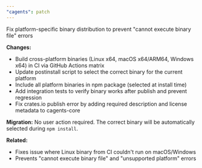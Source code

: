 ```yaml
---
"cagents": patch
---
```


Fix platform-specific binary distribution to prevent "cannot execute binary file" errors

**Changes:**
- Build cross-platform binaries (Linux x64, macOS x64/ARM64, Windows x64) in CI via GitHub Actions matrix
- Update postinstall script to select the correct binary for the current platform
- Include all platform binaries in npm package (selected at install time)
- Add integration tests to verify binary works after publish and prevent regression
- Fix crates.io publish error by adding required description and license metadata to cagents-core

**Migration:**
No user action required. The correct binary will be automatically selected during `npm install`.

**Related:**
- Fixes issue where Linux binary from CI couldn't run on macOS/Windows
- Prevents "cannot execute binary file" and "unsupported platform" errors
